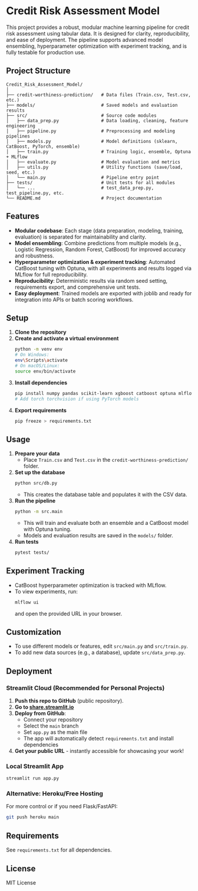 # Credit Risk Assessment Model

This project provides a robust, modular machine learning pipeline for credit risk assessment using tabular data. It is designed for clarity, reproducibility, and ease of deployment. The pipeline supports advanced model ensembling, hyperparameter optimization with experiment tracking, and is fully testable for production use.

## Project Structure

```
Credit_Risk_Assessment_Model/
│
├── credit-worthiness-prediction/   # Data files (Train.csv, Test.csv, etc.)
├── models/                         # Saved models and evaluation results
├── src/                            # Source code modules
│   ├── data_prep.py                # Data loading, cleaning, feature engineering
│   ├── pipeline.py                 # Preprocessing and modeling pipelines
│   ├── models.py                   # Model definitions (sklearn, CatBoost, PyTorch, ensemble)
│   ├── train.py                    # Training logic, ensemble, Optuna + MLflow
│   ├── evaluate.py                 # Model evaluation and metrics
│   ├── utils.py                    # Utility functions (save/load, seed, etc.)
│   └── main.py                     # Pipeline entry point
├── tests/                          # Unit tests for all modules
│   └── ...                         # test_data_prep.py, test_pipeline.py, etc.
└── README.md                       # Project documentation
```


## Features
- **Modular codebase**: Each stage (data preparation, modeling, training, evaluation) is separated for maintainability and clarity.
- **Model ensembling**: Combine predictions from multiple models (e.g., Logistic Regression, Random Forest, CatBoost) for improved accuracy and robustness.
- **Hyperparameter optimization & experiment tracking**: Automated CatBoost tuning with Optuna, with all experiments and results logged via MLflow for full reproducibility.
- **Reproducibility**: Deterministic results via random seed setting, requirements export, and comprehensive unit tests.
- **Easy deployment**: Trained models are exported with joblib and ready for integration into APIs or batch scoring workflows.

## Setup

1. **Clone the repository**
2. **Create and activate a virtual environment**
   ```bash
   python -m venv env
   # On Windows:
   env\Scripts\activate
   # On macOS/Linux:
   source env/bin/activate
   ```
3. **Install dependencies**
   ```bash
   pip install numpy pandas scikit-learn xgboost catboost optuna mlflow joblib pytest
   # Add torch torchvision if using PyTorch models
   ```
4. **Export requirements**
   ```bash
   pip freeze > requirements.txt
   ```

## Usage

1. **Prepare your data**
   - Place `Train.csv` and `Test.csv` in the `credit-worthiness-prediction/` folder.
2. **Set up the database**
   ```bash
   python src/db.py
   ```
   - This creates the database table and populates it with the CSV data.
3. **Run the pipeline**
   ```bash
   python -m src.main
   ```
   - This will train and evaluate both an ensemble and a CatBoost model with Optuna tuning.
   - Models and evaluation results are saved in the `models/` folder.
4. **Run tests**
   ```bash
   pytest tests/
   ```

## Experiment Tracking
- CatBoost hyperparameter optimization is tracked with MLflow.
- To view experiments, run:
  ```bash
  mlflow ui
  ```
  and open the provided URL in your browser.

## Customization
- To use different models or features, edit `src/main.py` and `src/train.py`.
- To add new data sources (e.g., a database), update `src/data_prep.py`.

## Deployment

### Streamlit Cloud (Recommended for Personal Projects)
1. **Push this repo to GitHub** (public repository).
2. **Go to [share.streamlit.io](https://share.streamlit.io)**
3. **Deploy from GitHub**:
   - Connect your repository
   - Select the `main` branch
   - Set `app.py` as the main file
   - The app will automatically detect `requirements.txt` and install dependencies
4. **Get your public URL** - instantly accessible for showcasing your work!

### Local Streamlit App
```bash
streamlit run app.py
```

### Alternative: Heroku/Free Hosting
For more control or if you need Flask/FastAPI:
```bash
git push heroku main
```

## Requirements
See `requirements.txt` for all dependencies.

## License
MIT License
